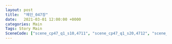 ```yaml
---
layout: post
title:  "메인_047장"
date:   2021-03-01 12:00:00 +0000
categories: Main
Tags: Story Main
SceneCode: ["scene_cp47_q1_s10,4711", "scene_cp47_q1_s20,4712", "scene_cp47_q2_s10,4721", "scene_cp47_q2_s20,4722", "scene_cp47_q3_s20,4731", "scene_cp47_q4_s20,4741", "scene_cp47_q4_s30,4742"]
---
```

